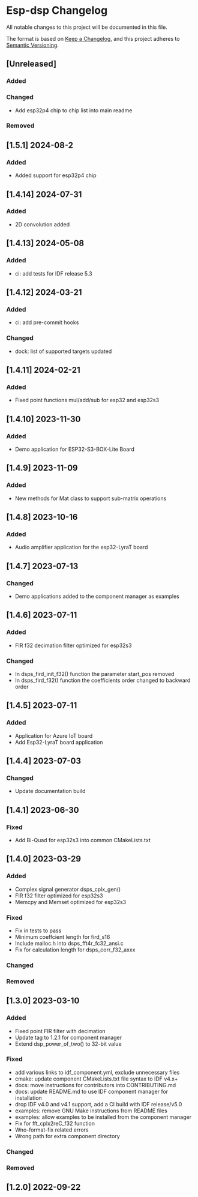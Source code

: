 # Esp-dsp Changelog

All notable changes to this project will be documented in this file.

The format is based on [Keep a Changelog](https://keepachangelog.com/en/1.0.0/),
and this project adheres to [Semantic Versioning](https://semver.org/spec/v2.0.0.html).

## [Unreleased] 

### Added

### Changed

- Add esp32p4 chip to chip list into main readme

### Removed

## [1.5.1]  2024-08-2

### Added
- Added support for esp32p4 chip

## [1.4.14] 2024-07-31

### Added
- 2D convolution added

## [1.4.13] 2024-05-08

### Added
- ci: add tests for IDF release 5.3

## [1.4.12] 2024-03-21

### Added
- ci: add pre-commit hooks

### Changed
- dock: list of supported targets updated 

## [1.4.11] 2024-02-21

### Added
- Fixed point functions mul/add/sub for esp32 and esp32s3

## [1.4.10] 2023-11-30

### Added
- Demo application for ESP32-S3-BOX-Lite Board

## [1.4.9] 2023-11-09

### Added
- New methods for Mat class to support sub-matrix operations

## [1.4.8] 2023-10-16

### Added
- Audio amplifier application for the esp32-LyraT board

## [1.4.7] 2023-07-13

### Changed
- Demo applications added to the component manager as examples 

## [1.4.6] 2023-07-11

### Added
- FIR f32 decimation filter optimized for esp32s3

### Changed
- In dsps_fird_init_f32() function the parameter start_pos removed
- In dsps_fird_f32() function the coefficients order changed to backward order

## [1.4.5] 2023-07-11

### Added
- Application for Azure IoT board
- Add Esp32-LyraT board application 

## [1.4.4] 2023-07-03

### Changed
- Update documentation build

## [1.4.1] 2023-06-30

### Fixed
- Add Bi-Quad for esp32s3 into common CMakeLists.txt 


## [1.4.0] 2023-03-29

### Added
- Complex signal generator dsps_cplx_gen()
- FIR f32 filter optimized for esp32s3
- Memcpy and Memset optimized for esp32s3

### Fixed
- Fix in tests to pass
- Minimum coeffcient length for fird_s16
- Include malloc.h into dsps_fft4r_fc32_ansi.c
- Fix for calculation length for dsps_corr_f32_axxx

### Changed

### Removed

## [1.3.0] 2023-03-10

### Added

- Fixed point FIR filter with decimation
- Update tag to 1.2.1 for component manager
- Extend dsp_power_of_two() to 32-bit value 

### Fixed

- add various links to idf_component.yml, exclude unnecessary files
- cmake: update component CMakeLists.txt file syntax to IDF v4.x+
- docs: move instructions for contributors into CONTRIBUTING.md
- docs: update README.md to use IDF component manager for installation
- drop IDF v4.0 and v4.1 support, add a CI build with IDF release/v5.0
- examples: remove GNU Make instructions from README files
- examples: allow examples to be installed from the component manager
- Fix for fft_cplx2reC_f32 function
- Wno-format-fix related errors
- Wrong path for extra component directory

### Changed

### Removed

## [1.2.0] 2022-09-22

